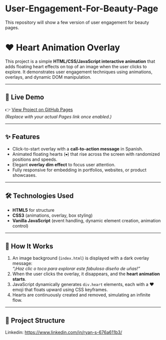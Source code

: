 # User-Engagement-For-Beauty-Page
This repository will show a few version of user engagement for beauty pages.
# ❤️ Heart Animation Overlay

This project is a simple **HTML/CSS/JavaScript interactive animation** that adds floating heart effects on top of an image when the user clicks to explore. It demonstrates user engagement techniques using animations, overlays, and dynamic DOM manipulation.

---

## 🎥 Live Demo
👉 [View Project on GitHub Pages](https://your-username.github.io/heart-animation/)  
*(Replace with your actual Pages link once enabled.)*

---

## ✨ Features
- Click-to-start overlay with a **call-to-action message** in Spanish.  
- Animated floating hearts (`❤️`) that rise across the screen with randomized positions and speeds.  
- Elegant **overlay dim effect** to focus user attention.  
- Fully responsive for embedding in portfolios, websites, or product showcases.  

---

## 🛠️ Technologies Used
- **HTML5** for structure  
- **CSS3** (animations, overlay, box styling)  
- **Vanilla JavaScript** (event handling, dynamic element creation, animation control)  

---

## 🚀 How It Works
1. An image background (`index.html`) is displayed with a dark overlay message:  
   *“¡Haz clic o toca para explorar este fabuloso diseño de uñas!”*  
2. When the user clicks the overlay, it disappears, and the **heart animation starts**.  
3. JavaScript dynamically generates `div.heart` elements, each with a ❤️ emoji that floats upward using CSS keyframes.  
4. Hearts are continuously created and removed, simulating an infinite flow.  

---

## 📂 Project Structure

Linkedin: https://www.linkedin.com/in/ryan-s-676a611b3/
